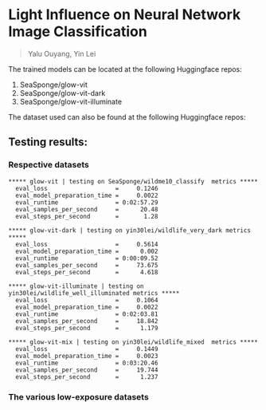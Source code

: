 # Light Influence on Neural Network Image Classification

> Yalu Ouyang, Yin Lei

The trained models can be located at the following Huggingface repos:

1. SeaSponge/glow-vit
2. SeaSponge/glow-vit-dark
3. SeaSponge/glow-vit-illuminate

The dataset used can also be found at the following Huggingface repos:



## Testing results:

### Respective datasets

```
***** glow-vit | testing on SeaSponge/wildme10_classify  metrics *****
  eval_loss                   =     0.1246
  eval_model_preparation_time =     0.0022
  eval_runtime                = 0:02:57.29
  eval_samples_per_second     =      20.48
  eval_steps_per_second       =       1.28
```

```
***** glow-vit-dark | testing on yin30lei/wildlife_very_dark metrics *****
  eval_loss                   =     0.5614
  eval_model_preparation_time =      0.002
  eval_runtime                = 0:00:09.52
  eval_samples_per_second     =     73.675
  eval_steps_per_second       =      4.618
```

```
***** glow-vit-illuminate | testing on yin30lei/wildlife_well_illuminated metrics *****
  eval_loss                   =     0.1064
  eval_model_preparation_time =     0.0022
  eval_runtime                = 0:02:03.81
  eval_samples_per_second     =     18.842
  eval_steps_per_second       =      1.179
```

```
***** glow-vit-mix | testing on yin30lei/wildlife_mixed  metrics *****
  eval_loss                   =     0.1449
  eval_model_preparation_time =     0.0023
  eval_runtime                = 0:03:20.46
  eval_samples_per_second     =     19.744
  eval_steps_per_second       =      1.237
```

### The various low-exposure datasets